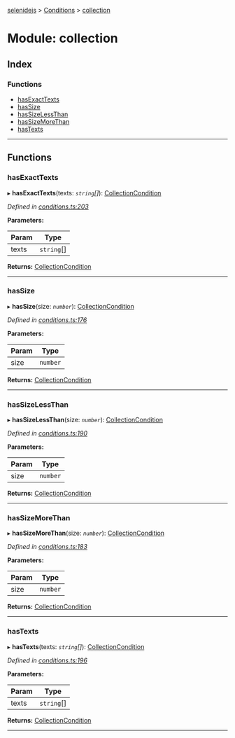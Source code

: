 [selenidejs](../README.md) > [Conditions](../modules/conditions.md) > [collection](../modules/conditions.collection.md)

# Module: collection

## Index

### Functions

* [hasExactTexts](conditions.collection.md#hasexacttexts)
* [hasSize](conditions.collection.md#hassize)
* [hasSizeLessThan](conditions.collection.md#hassizelessthan)
* [hasSizeMoreThan](conditions.collection.md#hassizemorethan)
* [hasTexts](conditions.collection.md#hastexts)

---

## Functions

<a id="hasexacttexts"></a>

###  hasExactTexts

▸ **hasExactTexts**(texts: *`string`[]*): [CollectionCondition](../#collectioncondition)

*Defined in [conditions.ts:203](https://github.com/KnowledgeExpert/selenidejs/blob/master/lib/conditions.ts#L203)*

**Parameters:**

| Param | Type |
| ------ | ------ |
| texts | `string`[] |

**Returns:** [CollectionCondition](../#collectioncondition)

___
<a id="hassize"></a>

###  hasSize

▸ **hasSize**(size: *`number`*): [CollectionCondition](../#collectioncondition)

*Defined in [conditions.ts:176](https://github.com/KnowledgeExpert/selenidejs/blob/master/lib/conditions.ts#L176)*

**Parameters:**

| Param | Type |
| ------ | ------ |
| size | `number` |

**Returns:** [CollectionCondition](../#collectioncondition)

___
<a id="hassizelessthan"></a>

###  hasSizeLessThan

▸ **hasSizeLessThan**(size: *`number`*): [CollectionCondition](../#collectioncondition)

*Defined in [conditions.ts:190](https://github.com/KnowledgeExpert/selenidejs/blob/master/lib/conditions.ts#L190)*

**Parameters:**

| Param | Type |
| ------ | ------ |
| size | `number` |

**Returns:** [CollectionCondition](../#collectioncondition)

___
<a id="hassizemorethan"></a>

###  hasSizeMoreThan

▸ **hasSizeMoreThan**(size: *`number`*): [CollectionCondition](../#collectioncondition)

*Defined in [conditions.ts:183](https://github.com/KnowledgeExpert/selenidejs/blob/master/lib/conditions.ts#L183)*

**Parameters:**

| Param | Type |
| ------ | ------ |
| size | `number` |

**Returns:** [CollectionCondition](../#collectioncondition)

___
<a id="hastexts"></a>

###  hasTexts

▸ **hasTexts**(texts: *`string`[]*): [CollectionCondition](../#collectioncondition)

*Defined in [conditions.ts:196](https://github.com/KnowledgeExpert/selenidejs/blob/master/lib/conditions.ts#L196)*

**Parameters:**

| Param | Type |
| ------ | ------ |
| texts | `string`[] |

**Returns:** [CollectionCondition](../#collectioncondition)

___

